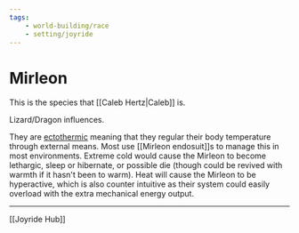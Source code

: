 ```yaml
---
tags:
    - world-building/race 
    - setting/joyride
---
```

# Mirleon

This is the species that [[Caleb Hertz|Caleb]] is.

Lizard/Dragon influences.

They are [ectothermic](https://en.wikipedia.org/wiki/Ectotherm) meaning that they regular their body temperature through external means. Most use [[Mirleon endosuit]]s to manage this in most environments. Extreme cold would cause the Mirleon to become lethargic, sleep or hibernate, or possible die (though could be revived with warmth if it hasn't been to warm). Heat will cause the Mirleon to be hyperactive, which is also counter intuitive as their system could easily overload with the extra mechanical energy output.

---
[[Joyride Hub]]